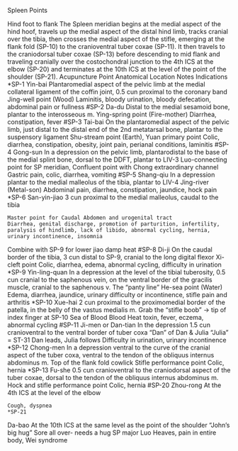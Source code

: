 Spleen Points


Hind foot to flank 
The Spleen meridian begins at the medial aspect of the hind hoof, travels up the medial aspect of the distal hind limb, tracks cranial over the tibia, then crosses the medial aspect of the stifle, emerging at the flank fold (SP-10) to the cranioventral tuber coxae (SP-11). It then travels to the craniodorsal tuber coxae (SP-13) before descending to mid flank and traveling cranially over the costochondral junction to the 4th ICS at the elbow (SP-20) and terminates at the 10th ICS at the level of the point of the shoulder (SP-21). 
Acupuncture Point
	Anatomical Location
	Notes
	Indications
	*SP-1
Yin-bai
	Plantaromedial aspect of the pelvic limb at the medial collateral ligament of the coffin joint, 0.5 cun proximal to the coronary band
	Jing-well point (Wood)
	Laminitis, bloody urination, bloody defecation, abdominal pain or fullness
	#SP-2
Da-du
	Distal to the medial sesamoid bone, plantar to the interosseous m.
	Ying-spring point (Fire-mother)
	Diarrhea, constipation, fever
	#SP-3
Tai-bai
	On the plantaromedial aspect of the pelvic limb, just distal to the distal end of the 2nd metatarsal bone, plantar to the suspensory ligament
	Shu-stream point (Earth), Yuan primary point
	Colic, diarrhea, constipation, obesity, joint pain, perianal conditions, laminitis
	#SP-4
Gong-sun
	In a depression on the pelvic limb, plantarodistal to the base of the medial splint bone, dorsal to the DDFT, plantar to LIV-3
	Luo-connecting point for SP meridian, Confluent point with Chong extraordinary channel
	Gastric pain, colic, diarrhea, vomiting
	#SP-5
Shang-qiu
	In a depression plantar to the medial malleolus of the tibia, plantar to LIV-4
	Jing-river (Metal-son)
	Abdominal pain, diarrhea, constipation, jaundice, hock pain
	*SP-6
San-yin-jiao
	3 cun proximal to the medial malleolus, caudal to the tibia


	Master point for Caudal Abdomen and urogenital tract
	Diarrhea, genital discharge, promotion of parturition, infertility, paralysis of hindlimb, lack of libido, abnormal cycling, hernia, urinary incontinence, insomnia
Combine with SP-9 for lower jiao damp heat
	#SP-8
Di-ji
	On the caudal border of the tibia, 3 cun distal to SP-9, cranial to the long digital flexor
	Xi-cleft point
	Colic, diarrhea, edema, abnormal cycling, difficulty in urination
	*SP-9
Yin-ling-quan
	In a depression at the level of the tibial tuberosity, 0.5 cun cranial to the saphenous vein, on the ventral border of the gracilis muscle, cranial to the saphenous v.
The “panty line”
	He-sea point (Water)
	Edema, diarrhea, jaundice, urinary difficulty or incontinence, stifle pain and arthritis
	*SP-10
Xue-hai
	2 cun proximal to the proximomedial border of the patella, in the belly of the vastus medialis m.
Grab the “stifle boob” →  tip of index finger at SP-10 
	Sea of Blood
	Blood Heat toxin, fever, eczema, abnormal cycling
	#SP-11
Ji-men or Dan-tian
	In the depression 1.5 cun cranioventral to the ventral border of tuber coxa
	“Dan” of Dan & Julia
“Julia” = ST-31
Dan leads, Julia follows
	Difficulty in urination, urinary incontinence
	*SP-12
Chong-men
	In a depression ventral to the curve of the cranial aspect of the tuber coxa, ventral to the tendon of the obliquus internus abdominus m.
Top of the flank fold cowlick
	Stifle performance point
	Colic, hernia
	*SP-13
Fu-she
	0.5 cun cranioventral to the craniodorsal aspect of the tuber coxae, dorsal to the tendon of the obliquus internus abdominus m.
	Hock and stifle performance point
	Colic, hernia
	#SP-20
Zhou-rong
	At the 4th ICS at the level of the elbow
	
	
	Cough, dyspnea
	*SP-21
Da-bao
	At the 10th ICS at the same level as the point of the shoulder
“John’s big hug”
Sore all over- needs a hug
	SP major Luo
	Heaves, pain in entire body, Wei syndrome